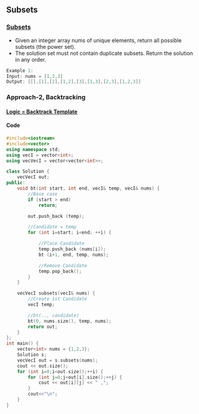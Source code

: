 **Subsets**
- 

### [Subsets](https://leetcode.com/problems/subsets/description/)
- Given an integer array nums of unique elements, return all possible subsets (the power set).
- The solution set must not contain duplicate subsets. Return the solution in any order.
```c
Example 1:
Input: nums = [1,2,3]
Output: [[],[1],[2],[1,2],[3],[1,3],[2,3],[1,2,3]]
```

### Approach-2, Backtracking
#### [Logic = Backtrack Template](DS_Questions/Algorithms/Backtracking#tem)
#### Code
```cpp
#include<iostream>
#include<vector>
using namespace std;
using vecI = vector<int>;
using vecVecI = vector<vector<int>>;

class Solution {
    vecVecI out;
public:
    void bt(int start, int end, vecI& temp, vecI& nums) {
        //Base case
        if (start > end)
            return;

        out.push_back (temp);

        //Candidate = temp
        for (int i=start; i<end; ++i) {

            //Place Candidate
            temp.push_back (nums[i]);
            bt (i+1, end, temp, nums);

            //Remove Candidate
            temp.pop_back();
        }
    }

    vecVecI subsets(vecI& nums) {
        //Create 1st Candidate
        vecI temp;

        //bt(.., candidate)
        bt(0, nums.size(), temp, nums);
        return out;
    }
};
int main() {
    vector<int> nums = {1,2,3};
    Solution s;
    vecVecI out = s.subsets(nums);
    cout << out.size();
    for (int i=0;i<out.size();++i) {
        for (int j=0;j<out[i].size();++j) {
            cout << out[i][j] << " ,";
        }
        cout<<"\n";
    }
}
```
